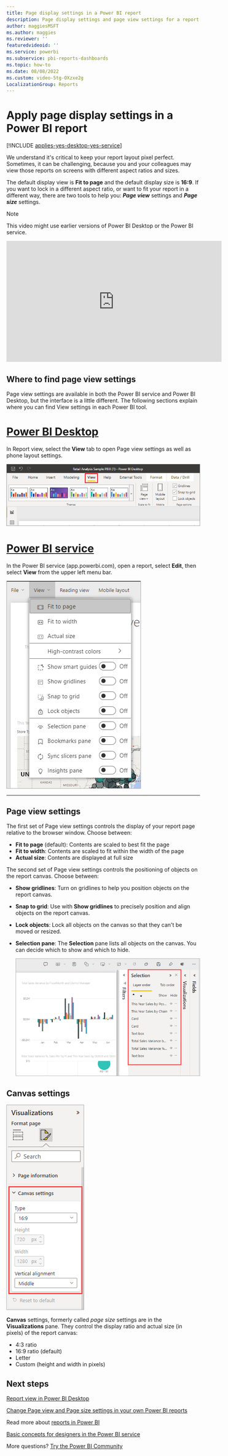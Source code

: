 ```yaml
---
title: Page display settings in a Power BI report
description: Page display settings and page view settings for a report
author: maggiesMSFT
ms.author: maggies
ms.reviewer: ''
featuredvideoid: ''
ms.service: powerbi
ms.subservice: pbi-reports-dashboards
ms.topic: how-to
ms.date: 08/08/2022
ms.custom: video-5tg-OXzxe2g
LocalizationGroup: Reports
---
```

# Apply page display settings in a Power BI report

[!INCLUDE [applies-yes-desktop-yes-service](../includes/applies-yes-desktop-yes-service.md)]

We understand it's critical to keep your report layout pixel perfect. Sometimes, it can be challenging, because you and your colleagues may view those reports on screens with different aspect ratios and sizes. 

The default display view is **Fit to page** and the default display size is **16:9**. If you want to lock in a different aspect ratio, or want to fit your report in a different way, there are two tools to help you: ***Page view*** settings and ***Page size*** settings.

> [!NOTE]  
> This video might use earlier versions of Power BI Desktop or the Power BI service.

<iframe width="560" height="315" src="https://www.youtube.com/embed/5tg-OXzxe2g" frameborder="0" allowfullscreen></iframe>

## Where to find page view settings

Page view settings are available in both the Power BI service and Power BI Desktop, but the interface is a little different. The following sections explain where you can find View settings in each Power BI tool.

# [Power BI Desktop](#tab/powerbi-desktop)
In Report view, select the **View** tab to open Page view settings as well as phone layout settings.

  ![Screenshot showing Desktop page view settings.](media/power-bi-report-display-settings/power-bi-desktop-view-settings.png)

# [Power BI service](#tab/powerbi-service)

In the Power BI service (app.powerbi.com), open a report, select **Edit**, then select **View** from the upper left menu bar.

![Screenshot showing service page view settings.](media/power-bi-report-display-settings/power-bi-change-page-view.png)

---

## Page view settings
The first set of Page view settings controls the display of your report page relative to the browser window. Choose between:

* **Fit to page** (default): Contents are scaled to best fit the page
* **Fit to width**: Contents are scaled to fit within the width of the page
* **Actual size**: Contents are displayed at full size

The second set of Page view settings controls the positioning of objects on the report canvas. Choose between:

* **Show gridlines**: Turn on gridlines to help you position objects on the report canvas.
* **Snap to grid**: Use with **Show gridlines** to precisely position and align objects on the report canvas. 
* **Lock objects**: Lock all objects on the canvas so that they can't be moved or resized.
* **Selection pane**: The **Selection** pane lists all objects on the canvas. You can decide which to show and which to hide.

    ![Screenshot showing selection pane.](media/power-bi-report-display-settings/power-bi-selection-pane.png)

## Canvas settings

![Screenshot showing change canvas settings.](media/power-bi-report-display-settings/power-bi-canvas-settings.png)

**Canvas** settings, formerly called *page size* settings are in the **Visualizations** pane. They control the display ratio and actual size (in pixels) of the report canvas:

* 4:3 ratio
* 16:9 ratio (default)
* Letter
* Custom (height and width in pixels)

## Next steps

[Report view in Power BI Desktop](desktop-report-view.md)

[Change Page view and Page size settings in your own Power BI reports](../consumer/end-user-report-view.md)

Read more about [reports in Power BI](../consumer/end-user-reports.md)

[Basic concepts for designers in the Power BI service](../fundamentals/service-basic-concepts.md)

More questions? [Try the Power BI Community](https://community.powerbi.com/)
